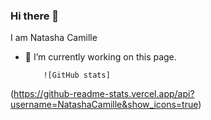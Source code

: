 ### Hi there 👋
I am Natasha Camille

- 🔭 I’m currently working on this page. 

          ![GitHub stats]
(https://github-readme-stats.vercel.app/api?username=NatashaCamille&show_icons=true)  
